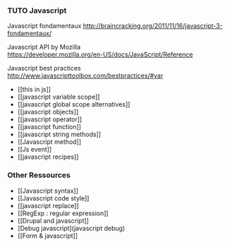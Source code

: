 ### TUTO Javascript

Javascript fondamentaux
http://braincracking.org/2011/11/16/javascript-3-fondamentaux/

Javascript API by Mozilla   
https://developer.mozilla.org/en-US/docs/JavaScript/Reference

Javascript best practices   
http://www.javascripttoolbox.com/bestpractices/#var

* [[this in js]]
* [[javascript variable scope]]   
* [[javascript global scope alternatives]]
* [[javascript objects]]
* [[javascript operator]]
* [[javascript function]]
* [[javascript string methods]]
* [[Javascript method]]
* [[Js event]]
* [[javascript recipes]]

### Other Ressources
* [[Javascript syntax]]
* [[Javascript code style]]   
* [[javascript replace]]
* [[RegExp : regular expression]]
* [[Drupal and javascript]]
* [Debug javascript](javascript debug)
* [[Form & javascript]]




